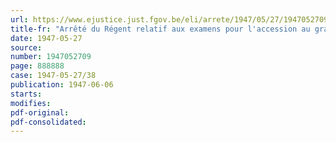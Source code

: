 ```yaml
---
url: https://www.ejustice.just.fgov.be/eli/arrete/1947/05/27/1947052709/justel
title-fr: "Arrêté du Régent relatif aux examens pour l'accession au grade de major (Abrogé par AR 29-02-1960, art. 23,1°)"
date: 1947-05-27
source:
number: 1947052709
page: 888888
case: 1947-05-27/38
publication: 1947-06-06
starts:
modifies:
pdf-original:
pdf-consolidated:
---
```



